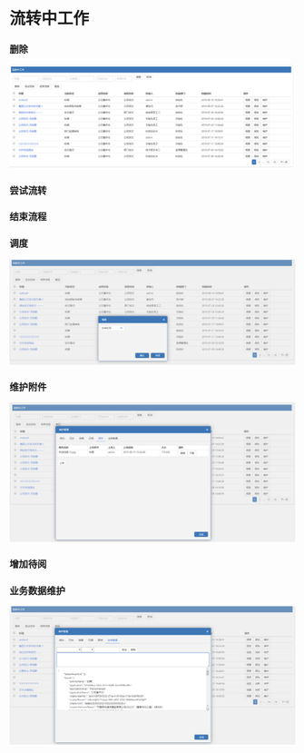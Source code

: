 # 流转中工作

### 删除

![](../../.gitbook/assets/image%20%28164%29.png)

### 尝试流转

### 结束流程

### 调度

![](../../.gitbook/assets/image%20%2849%29.png)

### 维护附件

![](../../.gitbook/assets/image%20%2876%29.png)

### 增加待阅

### 业务数据维护

![](../../.gitbook/assets/image%20%2858%29.png)

